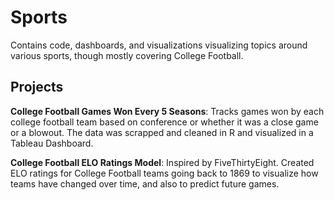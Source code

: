 # Sports
Contains code, dashboards, and visualizations visualizing topics around various sports, though mostly covering College Football.

##  Projects
**College Football Games Won Every 5 Seasons**: Tracks games won by each college football team based on conference or whether it was a close game or a blowout. The data was scrapped and cleaned in R and visualized in a Tableau Dashboard.

**College Football ELO Ratings Model**: Inspired by FiveThirtyEight. Created ELO ratings for College Football teams going back to 1869 to visualize how teams have changed over time, and also to predict future games.
